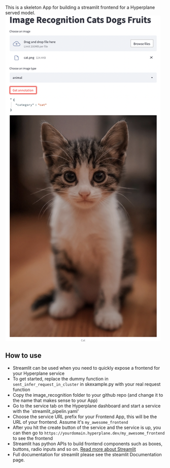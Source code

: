 This is a skeleton App for building a streamlit frontend for a Hyperplane served model. 
![sample Frontend](sample_frontend.png)
## How to use
- Streamlit can be used when you need to quickly expose a frontend for your Hyperplane service
- To get started, replace the dummy function in `sent_infer_request_in_cluster` in skexample.py with your real request function 
- Copy the image_recognition folder to your github repo (and change it to the name that makes sense to your App) 
- Go to the service tab on the Hyperplane dashboard and start a service with the `streamlit_pipelin.yaml' 
- Choose the service URL prefix for your Frontend App, this will be the URL of your frontend. Assume it's `my_awesome_frontend`
- After you hit the create button of the service and the service is up, you can then go to  `https://yourdomain.hyperplane.dev/my_awesome_frontend` to see the frontend 
- Streamlit has python APIs to build frontend components such as boxes, buttons, radio inputs and so on. [Read more about Streamlit](https://docs.streamlit.io/)
- Full documentation for streamlit please see the steamlit Documentation page. 
